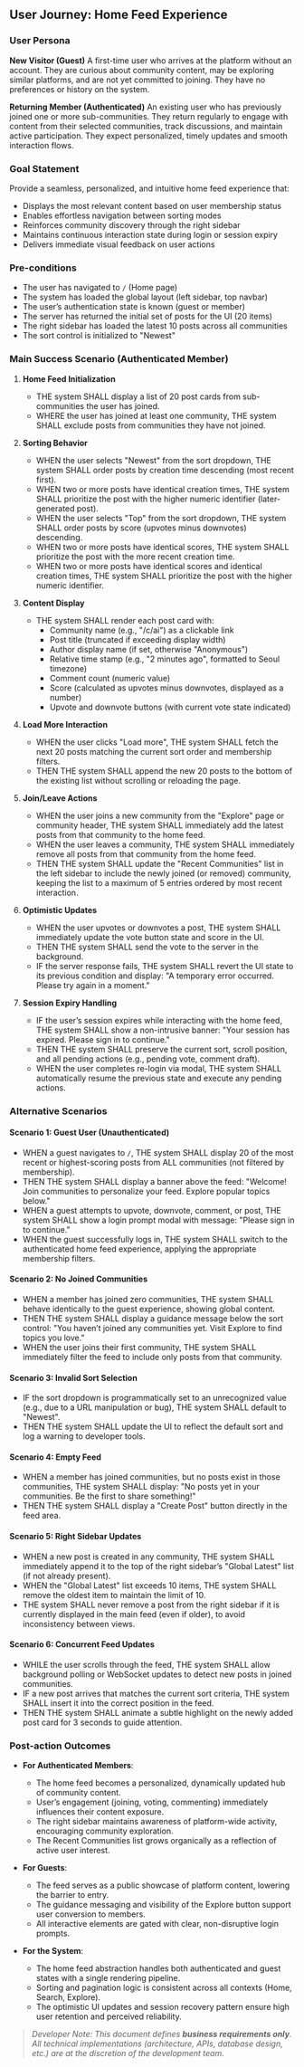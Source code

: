 ## User Journey: Home Feed Experience

### User Persona

**New Visitor (Guest)**
A first-time user who arrives at the platform without an account. They are curious about community content, may be exploring similar platforms, and are not yet committed to joining. They have no preferences or history on the system.

**Returning Member (Authenticated)**
An existing user who has previously joined one or more sub-communities. They return regularly to engage with content from their selected communities, track discussions, and maintain active participation. They expect personalized, timely updates and smooth interaction flows.

### Goal Statement

Provide a seamless, personalized, and intuitive home feed experience that:
- Displays the most relevant content based on user membership status
- Enables effortless navigation between sorting modes
- Reinforces community discovery through the right sidebar
- Maintains continuous interaction state during login or session expiry
- Delivers immediate visual feedback on user actions

### Pre-conditions

- The user has navigated to `/` (Home page)
- The system has loaded the global layout (left sidebar, top navbar)
- The user’s authentication state is known (guest or member)
- The server has returned the initial set of posts for the UI (20 items)
- The right sidebar has loaded the latest 10 posts across all communities
- The sort control is initialized to "Newest"

### Main Success Scenario (Authenticated Member)

1. **Home Feed Initialization**
   - THE system SHALL display a list of 20 post cards from sub-communities the user has joined.
   - WHERE the user has joined at least one community, THE system SHALL exclude posts from communities they have not joined.
   
2. **Sorting Behavior**
   - WHEN the user selects "Newest" from the sort dropdown, THE system SHALL order posts by creation time descending (most recent first).
   - WHEN two or more posts have identical creation times, THE system SHALL prioritize the post with the higher numeric identifier (later-generated post).
   - WHEN the user selects "Top" from the sort dropdown, THE system SHALL order posts by score (upvotes minus downvotes) descending.
   - WHEN two or more posts have identical scores, THE system SHALL prioritize the post with the more recent creation time.
   - WHEN two or more posts have identical scores and identical creation times, THE system SHALL prioritize the post with the higher numeric identifier.

3. **Content Display**
   - THE system SHALL render each post card with:
     - Community name (e.g., "/c/ai") as a clickable link
     - Post title (truncated if exceeding display width)
     - Author display name (if set, otherwise "Anonymous")
     - Relative time stamp (e.g., "2 minutes ago", formatted to Seoul timezone)
     - Comment count (numeric value)
     - Score (calculated as upvotes minus downvotes, displayed as a number)
     - Upvote and downvote buttons (with current vote state indicated)

4. **Load More Interaction**
   - WHEN the user clicks "Load more", THE system SHALL fetch the next 20 posts matching the current sort order and membership filters.
   - THEN THE system SHALL append the new 20 posts to the bottom of the existing list without scrolling or reloading the page.

5. **Join/Leave Actions**
   - WHEN the user joins a new community from the "Explore" page or community header, THE system SHALL immediately add the latest posts from that community to the home feed.
   - WHEN the user leaves a community, THE system SHALL immediately remove all posts from that community from the home feed.
   - THEN THE system SHALL update the "Recent Communities" list in the left sidebar to include the newly joined (or removed) community, keeping the list to a maximum of 5 entries ordered by most recent interaction.

6. **Optimistic Updates**
   - WHEN the user upvotes or downvotes a post, THE system SHALL immediately update the vote button state and score in the UI.
   - THEN THE system SHALL send the vote to the server in the background.
   - IF the server response fails, THE system SHALL revert the UI state to its previous condition and display: "A temporary error occurred. Please try again in a moment."

7. **Session Expiry Handling**
   - IF the user’s session expires while interacting with the home feed, THE system SHALL show a non-intrusive banner: "Your session has expired. Please sign in to continue."
   - THEN THE system SHALL preserve the current sort, scroll position, and all pending actions (e.g., pending vote, comment draft).
   - WHEN the user completes re-login via modal, THE system SHALL automatically resume the previous state and execute any pending actions.

### Alternative Scenarios

#### Scenario 1: Guest User (Unauthenticated)

- WHEN a guest navigates to `/`, THE system SHALL display 20 of the most recent or highest-scoring posts from ALL communities (not filtered by membership).
- THEN THE system SHALL display a banner above the feed: "Welcome! Join communities to personalize your feed. Explore popular topics below."
- WHEN a guest attempts to upvote, downvote, comment, or post, THE system SHALL show a login prompt modal with message: "Please sign in to continue."
- WHEN the guest successfully logs in, THE system SHALL switch to the authenticated home feed experience, applying the appropriate membership filters.

#### Scenario 2: No Joined Communities

- WHEN a member has joined zero communities, THE system SHALL behave identically to the guest experience, showing global content.
- THEN THE system SHALL display a guidance message below the sort control: "You haven’t joined any communities yet. Visit Explore to find topics you love."
- WHEN the user joins their first community, THE system SHALL immediately filter the feed to include only posts from that community.

#### Scenario 3: Invalid Sort Selection

- IF the sort dropdown is programmatically set to an unrecognized value (e.g., due to a URL manipulation or bug), THE system SHALL default to "Newest".
- THEN THE system SHALL update the UI to reflect the default sort and log a warning to developer tools.

#### Scenario 4: Empty Feed

- WHEN a member has joined communities, but no posts exist in those communities, THE system SHALL display: "No posts yet in your communities. Be the first to share something!"
- THEN THE system SHALL display a "Create Post" button directly in the feed area.

#### Scenario 5: Right Sidebar Updates

- WHEN a new post is created in any community, THE system SHALL immediately append it to the top of the right sidebar’s "Global Latest" list (if not already present).
- WHEN the "Global Latest" list exceeds 10 items, THE system SHALL remove the oldest item to maintain the limit of 10.
- THE system SHALL never remove a post from the right sidebar if it is currently displayed in the main feed (even if older), to avoid inconsistency between views.

#### Scenario 6: Concurrent Feed Updates

- WHILE the user scrolls through the feed, THE system SHALL allow background polling or WebSocket updates to detect new posts in joined communities.
- IF a new post arrives that matches the current sort criteria, THE system SHALL insert it into the correct position in the feed.
- THEN THE system SHALL animate a subtle highlight on the newly added post card for 3 seconds to guide attention.

### Post-action Outcomes

- **For Authenticated Members**:
  - The home feed becomes a personalized, dynamically updated hub of community content.
  - User’s engagement (joining, voting, commenting) immediately influences their content exposure.
  - The right sidebar maintains awareness of platform-wide activity, encouraging community exploration.
  - The Recent Communities list grows organically as a reflection of active user interest.

- **For Guests**:
  - The feed serves as a public showcase of platform content, lowering the barrier to entry.
  - The guidance messaging and visibility of the Explore button support user conversion to members.
  - All interactive elements are gated with clear, non-disruptive login prompts.

- **For the System**:
  - The home feed abstraction handles both authenticated and guest states with a single rendering pipeline.
  - Sorting and pagination logic is consistent across all contexts (Home, Search, Explore).
  - The optimistic UI updates and session recovery pattern ensure high user retention and perceived reliability.

> *Developer Note: This document defines **business requirements only**. All technical implementations (architecture, APIs, database design, etc.) are at the discretion of the development team.*